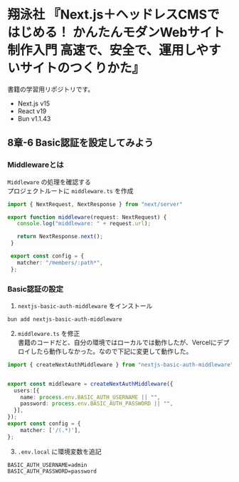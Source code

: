 # 翔泳社 『Next.js＋ヘッドレスCMSではじめる！ かんたんモダンWebサイト制作入門 高速で、安全で、運用しやすいサイトのつくりかた』

書籍の学習用リポジトリです。<br>

- Next.js v15
- React v19
- Bun v1.1.43

## 8章-6 Basic認証を設定してみよう
### Middlewareとは
`Middleware` の処理を確認する<br>
プロジェクトルートに `middleware.ts` を作成
```TypeScript
import { NextRequest, NextResponse } from "next/server"

export function middleware(request: NextRequest) {
   console.log("middleware: " + request.url);

   return NextResponse.next();
 }

 export const config = {
   matcher: "/members/:path*",
 };
```
### Basic認証の設定
1. `nextjs-basic-auth-middleware` をインストール
  ```shell
  bun add nextjs-basic-auth-middleware
  ```
2. `middleware.ts` を修正<br>
  書籍のコードだと、自分の環境ではローカルでは動作したが、Vercelにデプロイしたら動作しなかった。なので下記に変更して動作した。
```TypeScript
import { createNextAuthMiddleware } from "nextjs-basic-auth-middleware";


export const middleware = createNextAuthMiddleware({
  users:[{
    name: process.env.BASIC_AUTH_USERNAME || "",
    password: process.env.BASIC_AUTH_PASSWORD || "",
  }],
});
export const config = {
	matcher: ['/(.*)'],
};
```
3. `.env.local` に環境変数を追記
```
BASIC_AUTH_USERNAME=admin
BASIC_AUTH_PASSWORD=password
```